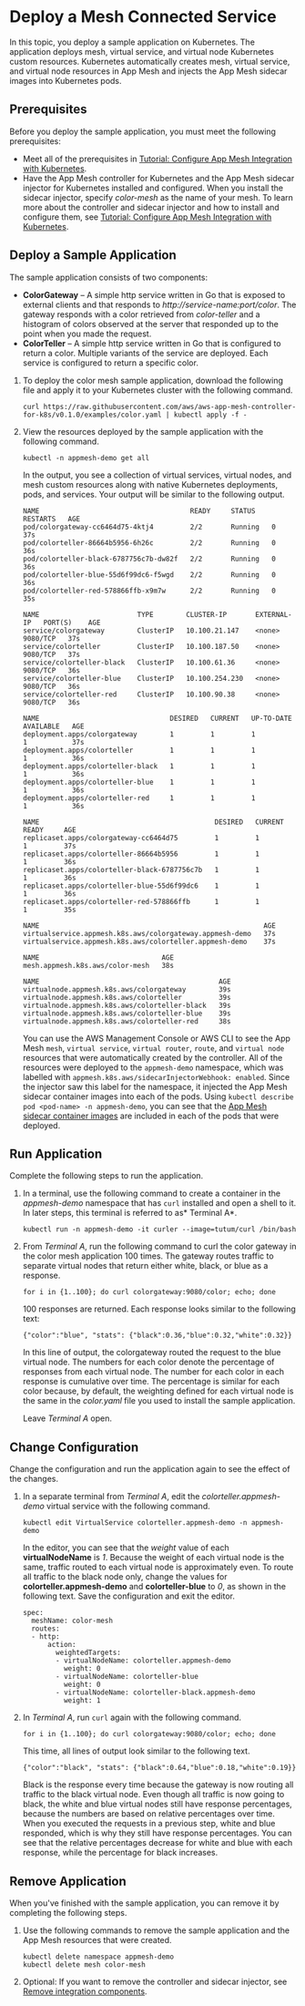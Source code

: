 # Deploy a Mesh Connected Service<a name="deploy-mesh-connected-service"></a>

In this topic, you deploy a sample application on Kubernetes\. The application deploys mesh, virtual service, and virtual node Kubernetes custom resources\. Kubernetes automatically creates mesh, virtual service, and virtual node resources in App Mesh and injects the App Mesh sidecar images into Kubernetes pods\.

## Prerequisites<a name="prerequisites"></a>

Before you deploy the sample application, you must meet the following prerequisites:
+ Meet all of the prerequisites in [Tutorial: Configure App Mesh Integration with Kubernetes](mesh-k8s-integration.md)\.
+ Have the App Mesh controller for Kubernetes and the App Mesh sidecar injector for Kubernetes installed and configured\. When you install the sidecar injector, specify *color\-mesh* as the name of your mesh\. To learn more about the controller and sidecar injector and how to install and configure them, see [Tutorial: Configure App Mesh Integration with Kubernetes](mesh-k8s-integration.md)\.

## Deploy a Sample Application<a name="deploy-sample-application"></a>

The sample application consists of two components:
+ **ColorGateway** – A simple http service written in Go that is exposed to external clients and that responds to *http://service\-name:port/color*\. The gateway responds with a color retrieved from *color\-teller* and a histogram of colors observed at the server that responded up to the point when you made the request\.
+ **ColorTeller** – A simple http service written in Go that is configured to return a color\. Multiple variants of the service are deployed\. Each service is configured to return a specific color\.

1. To deploy the color mesh sample application, download the following file and apply it to your Kubernetes cluster with the following command\.

   ```
   curl https://raw.githubusercontent.com/aws/aws-app-mesh-controller-for-k8s/v0.1.0/examples/color.yaml | kubectl apply -f -
   ```

1. View the resources deployed by the sample application with the following command\.

   ```
   kubectl -n appmesh-demo get all
   ```

   In the output, you see a collection of virtual services, virtual nodes, and mesh custom resources along with native Kubernetes deployments, pods, and services\. Your output will be similar to the following output\.

   ```
   NAME                                     READY     STATUS    RESTARTS   AGE
   pod/colorgateway-cc6464d75-4ktj4         2/2       Running   0          37s
   pod/colorteller-86664b5956-6h26c         2/2       Running   0          36s
   pod/colorteller-black-6787756c7b-dw82f   2/2       Running   0          36s
   pod/colorteller-blue-55d6f99dc6-f5wgd    2/2       Running   0          36s
   pod/colorteller-red-578866ffb-x9m7w      2/2       Running   0          35s
   
   NAME                        TYPE        CLUSTER-IP       EXTERNAL-IP   PORT(S)    AGE
   service/colorgateway        ClusterIP   10.100.21.147    <none>        9080/TCP   37s
   service/colorteller         ClusterIP   10.100.187.50    <none>        9080/TCP   37s
   service/colorteller-black   ClusterIP   10.100.61.36     <none>        9080/TCP   36s
   service/colorteller-blue    ClusterIP   10.100.254.230   <none>        9080/TCP   36s
   service/colorteller-red     ClusterIP   10.100.90.38     <none>        9080/TCP   36s
   
   NAME                                DESIRED   CURRENT   UP-TO-DATE   AVAILABLE   AGE
   deployment.apps/colorgateway        1         1         1            1           37s
   deployment.apps/colorteller         1         1         1            1           36s
   deployment.apps/colorteller-black   1         1         1            1           36s
   deployment.apps/colorteller-blue    1         1         1            1           36s
   deployment.apps/colorteller-red     1         1         1            1           36s
   
   NAME                                           DESIRED   CURRENT   READY     AGE
   replicaset.apps/colorgateway-cc6464d75         1         1         1         37s
   replicaset.apps/colorteller-86664b5956         1         1         1         36s
   replicaset.apps/colorteller-black-6787756c7b   1         1         1         36s
   replicaset.apps/colorteller-blue-55d6f99dc6    1         1         1         36s
   replicaset.apps/colorteller-red-578866ffb      1         1         1         35s
   
   NAME                                                       AGE
   virtualservice.appmesh.k8s.aws/colorgateway.appmesh-demo   37s
   virtualservice.appmesh.k8s.aws/colorteller.appmesh-demo    37s
   
   NAME                              AGE
   mesh.appmesh.k8s.aws/color-mesh   38s
   
   NAME                                            AGE
   virtualnode.appmesh.k8s.aws/colorgateway        39s
   virtualnode.appmesh.k8s.aws/colorteller         39s
   virtualnode.appmesh.k8s.aws/colorteller-black   39s
   virtualnode.appmesh.k8s.aws/colorteller-blue    39s
   virtualnode.appmesh.k8s.aws/colorteller-red     38s
   ```

   You can use the AWS Management Console or AWS CLI to see the App Mesh `mesh`, `virtual service`, `virtual router`, `route`, and `virtual node` resources that were automatically created by the controller\. All of the resources were deployed to the `appmesh-demo` namespace, which was labelled with `appmesh.k8s.aws/sidecarInjectorWebhook: enabled`\. Since the injector saw this label for the namespace, it injected the App Mesh sidecar container images into each of the pods\. Using `kubectl describe pod <pod-name> -n appmesh-demo`, you can see that the [App Mesh sidecar container images](https://docs.aws.amazon.com/eks/latest/userguide/mesh-gs-k8s.html#mesh-gs-k8s-update-microservices) are included in each of the pods that were deployed\.

## Run Application<a name="run-sample-application"></a>

Complete the following steps to run the application\.

1. In a terminal, use the following command to create a container in the *appmesh\-demo* namespace that has `curl` installed and open a shell to it\. In later steps, this terminal is referred to as* Terminal A*\.

   ```
   kubectl run -n appmesh-demo -it curler --image=tutum/curl /bin/bash
   ```

1. From *Terminal A*, run the following command to curl the color gateway in the color mesh application 100 times\. The gateway routes traffic to separate virtual nodes that return either white, black, or blue as a response\. 

   ```
   for i in {1..100}; do curl colorgateway:9080/color; echo; done
   ```

   100 responses are returned\. Each response looks similar to the following text:

   ```
   {"color":"blue", "stats": {"black":0.36,"blue":0.32,"white":0.32}}
   ```

   In this line of output, the colorgateway routed the request to the blue virtual node\. The numbers for each color denote the percentage of responses from each virtual node\. The number for each color in each response is cumulative over time\. The percentage is similar for each color because, by default, the weighting defined for each virtual node is the same in the *color\.yaml* file you used to install the sample application\.

   Leave *Terminal A* open\.

## Change Configuration<a name="change-configuration"></a>

Change the configuration and run the application again to see the effect of the changes\.

1. In a separate terminal from *Terminal A*, edit the *colorteller\.appmesh\-demo* virtual service with the following command\.

   ```
   kubectl edit VirtualService colorteller.appmesh-demo -n appmesh-demo
   ```

   In the editor, you can see that the *weight* value of each **virtualNodeName** is *1*\. Because the weight of each virtual node is the same, traffic routed to each virtual node is approximately even\. To route all traffic to the black node only, change the values for **colorteller\.appmesh\-demo** and **colorteller\-blue** to *0*, as shown in the following text\. Save the configuration and exit the editor\.

   ```
   spec:
     meshName: color-mesh
     routes:
     - http:
         action:
           weightedTargets:
           - virtualNodeName: colorteller.appmesh-demo
             weight: 0
           - virtualNodeName: colorteller-blue
             weight: 0
           - virtualNodeName: colorteller-black.appmesh-demo
             weight: 1
   ```

1. In *Terminal A*, run `curl` again with the following command\.

   ```
   for i in {1..100}; do curl colorgateway:9080/color; echo; done
   ```

   This time, all lines of output look similar to the following text\.

   ```
   {"color":"black", "stats": {"black":0.64,"blue":0.18,"white":0.19}}
   ```

   Black is the response every time because the gateway is now routing all traffic to the black virtual node\. Even though all traffic is now going to black, the white and blue virtual nodes still have response percentages, because the numbers are based on relative percentages over time\. When you executed the requests in a previous step, white and blue responded, which is why they still have response percentages\. You can see that the relative percentages decrease for white and blue with each response, while the percentage for black increases\.

## Remove Application<a name="remove-application"></a>

When you've finished with the sample application, you can remove it by completing the following steps\.

1. Use the following commands to remove the sample application and the App Mesh resources that were created\.

   ```
   kubectl delete namespace appmesh-demo
   kubectl delete mesh color-mesh
   ```

1. Optional: If you want to remove the controller and sidecar injector, see [Remove integration components](mesh-k8s-integration.md#remove-integration.title)\.